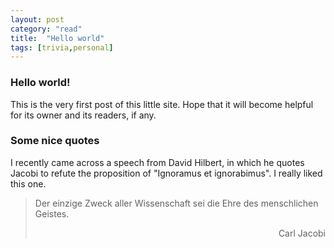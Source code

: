 ```yaml
---
layout: post
category: "read"
title:  "Hello world"
tags: [trivia,personal]
---
```

### Hello world!
This is the very first post of this little site. Hope that it will become helpful for its owner and its readers, if any.

### Some nice quotes
I recently came across a speech from David Hilbert, in which he quotes Jacobi to refute the proposition of "Ignoramus et ignorabimus". I really liked this one.
>Der einzige Zweck aller Wissenschaft sei die Ehre des menschlichen Geistes.
><p align="right">Carl Jacobi</p>
